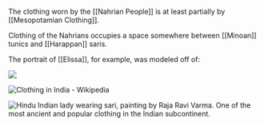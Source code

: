 The clothing worn by the [[Nahrian People]] is at least partially by [[Mesopotamian Clothing]]. 

Clothing of the Nahrians occupies a space somewhere between [[Minoan]] tunics and [[Harappan]] saris. 

The portrait of [[Elissa]], for example, was modeled off of:

![](https://media.discordapp.net/attachments/790269491996393502/791721726055546920/81zsi52a0sL.png?width=296&height=559)

![Clothing in India - Wikipedia](https://upload.wikimedia.org/wikipedia/commons/thumb/f/fb/Raja_Ravi_Varma%2C_Malayalee_Lady.jpg/220px-Raja_Ravi_Varma%2C_Malayalee_Lady.jpg)

![Hindu Indian lady wearing sari, painting by Raja Ravi Varma. One of the most ancient and popular clothing in the Indian subcontinent.](https://upload.wikimedia.org/wikipedia/commons/d/d3/Raja_Ravi_Varma%2C_Lady_Going_for_Pooja.jpg)